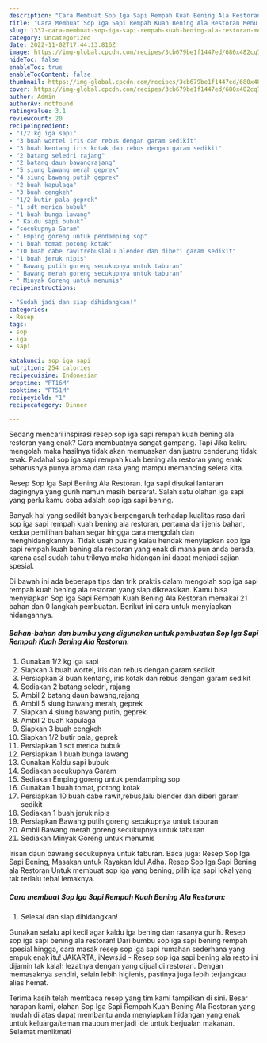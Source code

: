 ```yaml
---
description: "Cara Membuat Sop Iga Sapi Rempah Kuah Bening Ala Restoran Menu Buka Puas"
title: "Cara Membuat Sop Iga Sapi Rempah Kuah Bening Ala Restoran Menu Buka Puas"
slug: 1337-cara-membuat-sop-iga-sapi-rempah-kuah-bening-ala-restoran-menu-buka-puas
category: Uncategorized
date: 2022-11-02T17:44:13.816Z
image: https://img-global.cpcdn.com/recipes/3cb679be1f1447ed/680x482cq70/sop-iga-sapi-rempah-kuah-bening-ala-restoran-foto-resep-utama.jpg
hideToc: false
enableToc: true
enableTocContent: false
thumbnail: https://img-global.cpcdn.com/recipes/3cb679be1f1447ed/680x482cq70/sop-iga-sapi-rempah-kuah-bening-ala-restoran-foto-resep-utama.jpg
cover: https://img-global.cpcdn.com/recipes/3cb679be1f1447ed/680x482cq70/sop-iga-sapi-rempah-kuah-bening-ala-restoran-foto-resep-utama.jpg
author: Admin
authorAv: notfound
ratingvalue: 3.1
reviewcount: 20
recipeingredient:
- "1/2 kg iga sapi"
- "3 buah wortel iris dan rebus dengan garam sedikit"
- "3 buah kentang iris kotak dan rebus dengan garam sedikit"
- "2 batang seledri rajang"
- "2 batang daun bawangrajang"
- "5 siung bawang merah geprek"
- "4 siung bawang putih geprek"
- "2 buah kapulaga"
- "3 buah cengkeh"
- "1/2 butir pala geprek"
- "1 sdt merica bubuk"
- "1 buah bunga lawang"
- " Kaldu sapi bubuk"
- "secukupnya Garam"
- " Emping goreng untuk pendamping sop"
- "1 buah tomat potong kotak"
- "10 buah cabe rawitrebuslalu blender dan diberi garam sedikit"
- "1 buah jeruk nipis"
- " Bawang putih goreng secukupnya untuk taburan"
- " Bawang merah goreng secukupnya untuk taburan"
- " Minyak Goreng untuk menumis"
recipeinstructions:

- "Sudah jadi dan siap dihidangkan!"
categories:
- Resep
tags:
- sop
- iga
- sapi

katakunci: sop iga sapi 
nutrition: 254 calories
recipecuisine: Indonesian
preptime: "PT16M"
cooktime: "PT51M"
recipeyield: "1"
recipecategory: Dinner

---
```



Sedang mencari inspirasi resep sop iga sapi rempah kuah bening ala restoran yang enak? Cara membuatnya sangat gampang. Tapi Jika keliru mengolah maka hasilnya tidak akan memuaskan dan justru cenderung tidak enak. Padahal sop iga sapi rempah kuah bening ala restoran yang enak seharusnya punya aroma dan rasa yang mampu memancing selera kita.


Resep Sop Iga Sapi Bening Ala Restoran. Iga sapi disukai lantaran dagingnya yang gurih namun masih berserat. Salah satu olahan iga sapi yang perlu kamu coba adalah sop iga sapi bening.

Banyak hal yang sedikit banyak berpengaruh terhadap kualitas rasa dari sop iga sapi rempah kuah bening ala restoran, pertama dari jenis bahan, kedua pemilihan bahan segar hingga cara mengolah dan menghidangkannya. Tidak usah pusing kalau hendak menyiapkan sop iga sapi rempah kuah bening ala restoran yang enak di mana pun anda berada, karena asal sudah tahu triknya maka hidangan ini dapat menjadi sajian spesial.


Di bawah ini ada beberapa tips dan trik praktis dalam mengolah sop iga sapi rempah kuah bening ala restoran yang siap dikreasikan. Kamu bisa menyiapkan Sop Iga Sapi Rempah Kuah Bening Ala Restoran memakai 21 bahan dan 0 langkah pembuatan. Berikut ini cara untuk menyiapkan hidangannya.

<!--inarticleads1-->

##### Bahan-bahan dan bumbu yang digunakan untuk pembuatan Sop Iga Sapi Rempah Kuah Bening Ala Restoran:

1. Gunakan 1/2 kg iga sapi
1. Siapkan 3 buah wortel, iris dan rebus dengan garam sedikit
1. Persiapkan 3 buah kentang, iris kotak dan rebus dengan garam sedikit
1. Sediakan 2 batang seledri, rajang
1. Ambil 2 batang daun bawang,rajang
1. Ambil 5 siung bawang merah, geprek
1. Siapkan 4 siung bawang putih, geprek
1. Ambil 2 buah kapulaga
1. Siapkan 3 buah cengkeh
1. Siapkan 1/2 butir pala, geprek
1. Persiapkan 1 sdt merica bubuk
1. Persiapkan 1 buah bunga lawang
1. Gunakan  Kaldu sapi bubuk
1. Sediakan secukupnya Garam
1. Sediakan  Emping goreng untuk pendamping sop
1. Gunakan 1 buah tomat, potong kotak
1. Persiapkan 10 buah cabe rawit,rebus,lalu blender dan diberi garam sedikit
1. Sediakan 1 buah jeruk nipis
1. Persiapkan  Bawang putih goreng secukupnya untuk taburan
1. Ambil  Bawang merah goreng secukupnya untuk taburan
1. Sediakan  Minyak Goreng untuk menumis


Irisan daun bawang secukupnya untuk taburan. Baca juga: Resep Sop Iga Sapi Bening, Masakan untuk Rayakan Idul Adha. Resep Sop Iga Sapi Bening ala Restoran Untuk membuat sop iga yang bening, pilih iga sapi lokal yang tak terlalu tebal lemaknya. 

<!--inarticleads2-->

##### Cara membuat Sop Iga Sapi Rempah Kuah Bening Ala Restoran:


1. Selesai dan siap dihidangkan!

Gunakan selalu api kecil agar kaldu iga bening dan rasanya gurih. Resep sop iga sapi bening ala restoran! Dari bumbu sop iga sapi bening rempah spesial hingga, cara masak resep sop iga sapi rumahan sederhana yang empuk enak itu! JAKARTA, iNews.id - Resep sop iga sapi bening ala resto ini dijamin tak kalah lezatnya dengan yang dijual di restoran. Dengan memasaknya sendiri, selain lebih higienis, pastinya juga lebih terjangkau alias hemat. 

Terima kasih telah membaca resep yang tim kami tampilkan di sini. Besar harapan kami, olahan Sop Iga Sapi Rempah Kuah Bening Ala Restoran yang mudah di atas dapat membantu anda menyiapkan hidangan yang enak untuk keluarga/teman maupun menjadi ide untuk berjualan makanan. Selamat menikmati
